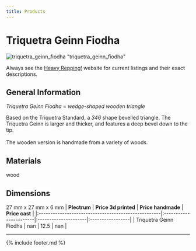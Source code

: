 ```yaml
---
title: Products
---
```


# Triquetra Geinn Fiodha

![triquetra_geinn_fiodha](../assets/img/triquetra_geinn_fiodha.jpg) "triquetra_geinn_fiodha"

Always see the [Heavy Repping!](https://www.heavyrepping.com) website for current listings and their exact descriptions.

## General Information
*Triquetra Geinn Fiodha* = *wedge-shaped wooden triangle*

Based on the Triquetra Standard, a *346* shape bevelled triangle. The Triquetra Geinn is larger and thicker, and features a deep bevel down to the tip.<br/><br/>The wooden version is handmade from a variety of woods.

## Materials
wood

## Dimensions
27 mm x 27 mm x 6 mm
| **Plectrum**                                        | **Price 3d printed**   | **Price handmade**   | **Price cast**   |
|:----------------------------------------------------|:-----------------------|:---------------------|:-----------------|
| Triquetra Geinn Fiodha                                          | nan               | 12.5             | nan         |

---

{% include footer.md %}